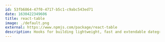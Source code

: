 ```yaml
---
id: 53fb6864-47f0-4717-b5c1-c9abc543ed71
date: 1630422349606
title: react-table
image: ./default.png
external: https://www.npmjs.com/package/react-table
description: Hooks for building lightweight, fast and extendable dategrids for React
---
```

